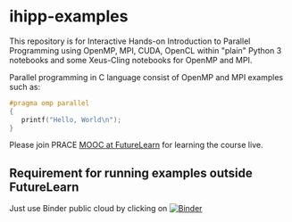 # ihipp-examples

This repository is for Interactive Hands-on Introduction to Parallel Programming
using OpenMP, MPI, CUDA, OpenCL within "plain" Python 3 notebooks 
and some Xeus-Cling notebooks for OpenMP and MPI.

Parallel programming in C language consist of OpenMP and MPI examples such as:

~~~c
#pragma omp parallel
{
   printf("Hello, World\n");
}
~~~

Please join PRACE [MOOC at FutureLearn](https://www.futurelearn.com/courses/interactive-hands-on-introduction-to-parallel-programming)
for learning the course live.

## Requirement for running examples outside FutureLearn

Just use Binder public cloud by clicking on [![Binder](https://mybinder.org/badge_logo.svg)](https://mybinder.org/v2/gh/kosl/ihipp-examples/HEAD?filepath=Hello-Parallel-World.ipynb)
